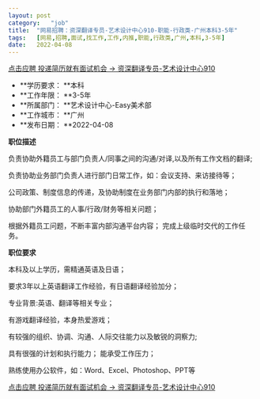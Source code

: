 ```yaml
---
layout:	post
category:	"job"
title:	"网易招聘：资深翻译专员-艺术设计中心910-职能-行政类-广州本科3-5年"
tags:	[网易,招聘,面试,找工作,工作,内推,职能,行政类,广州,本科,3-5年]
date:	2022-04-08
---
```


[点击应聘 投递简历就有面试机会 ->  资深翻译专员-艺术设计中心910](http://mobile.bole.netease.com/bole/boleDetail?id=39467&employeeId=346f03c3cda5f04c&key=all)



- **学历要求： **本科
- **工作年限： **3-5年
- **所属部门： **艺术设计中心-Easy美术部
- **工作城市： **广州
- **发布日期： **2022-04-08



**职位描述**

负责协助外籍员工与部门负责人/同事之间的沟通/对译,以及所有工作文档的翻译; 

负责协助业务部门负责人进行部门日常工作，如：会议支持、来访接待等； 

公司政策、制度信息的传递，及协助制度在业务部门内部的执行和落地；

协助部门外籍员工的人事/行政/财务等相关问题； 

根据外籍员工问题，不断丰富内部沟通平台内容； 完成上级临时交代的工作任务。



**职位要求**

本科及以上学历，需精通英语及日语；

要求3年以上英语翻译工作经验，有日语翻译经验加分；

专业背景:英语、翻译等相关专业；

有游戏翻译经验，本身热爱游戏；

有较强的组织、协调、沟通、人际交往能力以及敏锐的洞察力; 

具有很强的计划和执行能力； 能承受工作压力； 

熟练使用办公软件，如：Word、Excel、Photoshop、PPT等



[点击应聘 投递简历就有面试机会 ->  资深翻译专员-艺术设计中心910](http://mobile.bole.netease.com/bole/boleDetail?id=39467&employeeId=346f03c3cda5f04c&key=all)